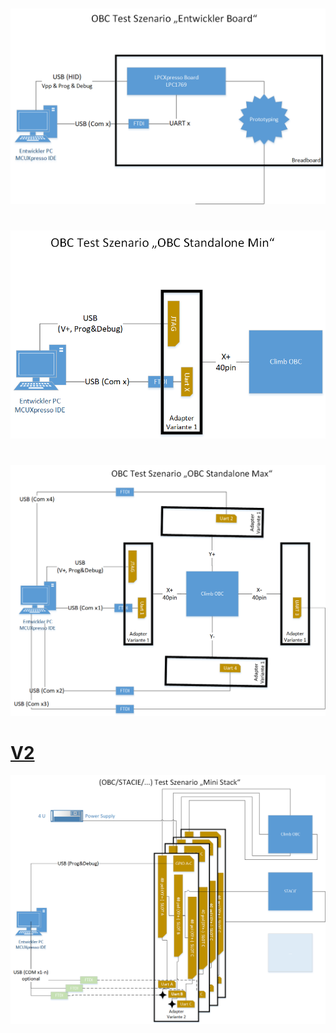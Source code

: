 # 
![Pic1](images/OBCArch3.png)

#
![Pic2](images/OBCArch4.png)

#
![Pic3](images/OBCArch5.png)

# [V2](#tc_variate2)
![Pic4](images/OBCArch6.png)
